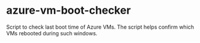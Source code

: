 # azure-vm-boot-checker
Script to check last boot time of Azure VMs. The script helps confirm which VMs rebooted during such windows.
